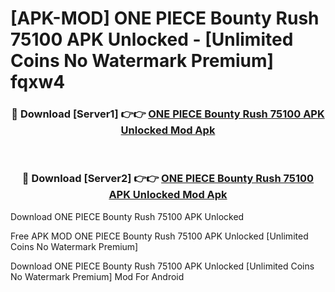 # [APK-MOD] ONE PIECE Bounty Rush 75100 APK Unlocked - [Unlimited Coins No Watermark Premium] fqxw4



<div align="center">
<h3>🔴 Download [Server1] 👉👉 <a href="https://momento.my/?title=ONE_PIECE_Bounty_Rush_75100_APK_Unlocked">ONE PIECE Bounty Rush 75100 APK Unlocked Mod Apk</a></h3><br>

<h3>🔴 Download [Server2] 👉👉 <a href="https://momento.my/?title=ONE_PIECE_Bounty_Rush_75100_APK_Unlocked">ONE PIECE Bounty Rush 75100 APK Unlocked Mod Apk</a></h3>
</div>



Download ONE PIECE Bounty Rush 75100 APK Unlocked 

Free APK MOD ONE PIECE Bounty Rush 75100 APK Unlocked [Unlimited Coins No Watermark Premium]

Download ONE PIECE Bounty Rush 75100 APK Unlocked [Unlimited Coins No Watermark Premium] Mod For Android
